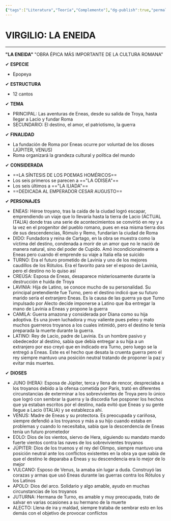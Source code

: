 ```yaml
---
{"tags":["Literatura","Teoría","Complemento"],"dg-publish":true,"permalink":"/13-literatura/obras/obras-universales/la-eneida/","dgPassFrontmatter":true}
---
```


# VIRGILIO: LA ENEIDA
---
**"LA ENEIDA"** 
"OBRA ÉPICA MÁS IMPORTANTE DE LA CULTURA ROMANA"

✔ **ESPECIE**
- Epopeya

✔ **ESTRUCTURA**
- 12 cantos

✔ **TEMA**
- PRINCIPAL: Las aventuras de Eneas, desde su salida de Troya, hasta llegar a Lacio y fundar Roma
- SECUNDARIO: El destino, el amor, el patriotismo, la guerra

✔ **FINALIDAD**
- La fundación de Roma por Eneas ocurre por voluntad de los dioses (JÚPITER, VENUS)
- Roma organizará la grandeza cultural y política del mundo

✔ **CONSIDERADA**
- ==LA SÍNTESIS DE LOS POEMAS HOMÉRICOS==
- Los seis primeros se parecen a =="LA ODISEA"==
- Los seis últimos a =="LA ILIADA"==
- ==DEDICADA AL EMPERADOR CESAR AUGUSTO==

✔ **PERSONAJES**
- ENEAS: Héroe troyano, tras la caída de la ciudad logró escapar, emprendiendo un viaje que lo llevaría hasta la tierra de Lacio (ACTUAL ITALIA) donde tras una serie de acontecimientos se convirtió en rey y a la vez en el progenitor del pueblo romano, pues en esa misma tierra dos de sus descendencias, Rómulo y Remo, fundarían la ciudad de Roma
- DIDO: Fundadora y reina de Cartago, en la obra se muestra como la víctima del destino, condenada a morir de un amor que no le nació de manera natural, sino del poder de Cupido. Amó incondicionalmente a Eneas pero cuando él emprende su viaje a Italia ella se suicido
- TURNO: Era el futuro prometido de Lavinia y uno de los mejores caudillos de los Rótulos. Era el favorito para ser el esposo de Lavinia, pero el destino no lo quiso así 
- CREÚSA: Esposa de Eneas, desaparece misteriosamente durante la destrucción e huida de Troya
- LAVINIA: Hija de Latino, se conoce mucho de su personalidad. Su principal pretendiente fue Turno, pero el destino indicó que su futuro marido sería el extranjero Eneas. Es la causa de las guerra ya que Turno impulsado por Alecto decide imponerse a Latino que iba entregar la mano de Lavinia a Eneas y propone la guerra 
- CAMILA: Guerra amazona y considerada por Diana como su hija adoptiva. Es una joven luchadora y muy valiente pues peleo y mato muchos guerreros troyanos a los cuales intimidó, pero el destino le tenía preparada la muerte durante la guerra.
- LATINO: Rey de Lacio, padre de Lavinia. Es un hombre pasivo y obedecedor al destino, sabía que debía entregar a su hija a un extranjero por eso creyó  que en indicado era Turno, pero luego se la entregó a Eneas. Este es el hecho que desata la cruenta guerra pero el rey siempre mantuvo una posición neutral tratando de proponer la paz y evitar más muertes.

✔ **DIOSES**
- JUNO (HERA): Esposa de Júpiter, terca y llena de rencor, despreciaba a los troyanos debido a la ofensa cometida por París, trató en diferentes circunstancias de exterminar a los sobrevivientes de Troya pero lo único que logró con sembrar la guerra y la discordia fue posponer los hechos que ya estaban escritos por el destino, nada evitó que Eneas y su gente llegue a Lacio (ITALIA) y se establezca ahí.
- VENUS: Madre de Eneas y su protectora. Es preocupada y cariñosa, siempre defendió a los troyanos y más a su hijo cuando estaba en problemas y cuando lo necesitaba, sabía que la descendencia de Eneas tenía un futuro prometedor 
- EOLO: Dios de los vientos, siervo de Hera, siguiendo su mandato mando fuerte vientos contra las naves de los sobrevivientes troyanos
- JÚPITER: Dios de los truenos y el rey del Olimpo, siempre mantuvo una posición neutral ante los conflictos existentes en la obra ya que sabía de que el destino le deparaba a Eneas y su descendencia era lo mejor de lo mejor
- VULCANO: Esposo de Venus, la amaba sin lugar a duda. Construyó las corazas y armas que usó Eneas durante las guerras contra los Rótulos y los Latinos
- APOLO: Dios del arco. Solidario y algo amable, ayudo en muchas circunstancias de los troyanos
- JUTURNA: Hermana de Turno, es amable y muy preocupada, trato de salvar en varias ocasiones a su hermano de la muerte
- ALECTO: Llena de ira y maldad, siempre trataba de sembrar esto en los demás con el objetivo de provocar conflictos 
